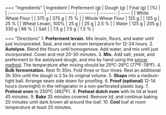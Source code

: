 === "Ingredients"
    | Ingredient         | Preferment (g) | Dough (g) | Final (g) |   (%) |
    | :----------------- | -------------: | --------: | --------: | ----: |
    | White Wheat Flour  |                |     375 g |     375 g |  75 % |
    | Whole Wheat Flour  |          125 g |           |     125 g |  25 % |
    | Wheat Levain, 100% |           25 g |           |      25 g | 2.5 % |
    | Water              |          125 g |     205 g |     330 g |  66 % |
    | Salt               |                |     7.5 g |     7.5 g | 1.5 % |

=== "Directions"
    1. **Preferment levain.** Mix levain, flours, and water until just incorporated. Seal, and rest at room temperature for 12-24 hours.
    2. **Autolyse.** Blend the flours until homogenous. Add water, and mix until just incorporated. Cover and rest 20-30 minutes.
    3. **Mix.** Add salt, yeast, and preferment to the autolysed dough, and mix by hand using the [pincer method](https://www.youtube.com/watch?v=HoY7CPw0E1s). The temperature after mixing should be 25ºC-26ºC (77ºF-78ºF).
    4. **Bulk fermentation.** Rest 1h 30m. Fold three or four times. Rest an additional 3h 30m until the dough is 2.5x its original volume.
    5. **Shape** into a medium-tight ball. Arrange seam side down for proofing.
    6. **Proof (optional)** 12-14 hours (overnight) in the refrigerator in a non-perforated plastic bag.
    7. **Preheat oven** to 250ºC (482ºF).
    8. **Preheat dutch oven** with its lid at least 45 minutes.
    9. **Bake** 35 minutes covered. Remove lid, and continue baking 20 minutes until dark brown all around the loaf.
    10. **Cool** loaf at room temperature at least 20 minutes.

[^1]:
    Mann, Floyd, Jeff Miller, David Snyder, and Eric Hanner.
    ["25 percent whole wheat bread."](https://www.thefreshloaf.com/handbook/25-percent-whole-wheat-bread) _The Fresh Loaf._ 24 June 2011.
